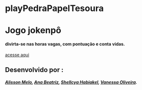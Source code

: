 # playPedraPapelTesoura

# Jogo jokenpô 

#### divirta-se nas horas vagas, com pontuação e conta vidas. 

[acesse aqui](https://play-pedra-papel-tesoura.netlify.app)

## Desenvolvido por :
##### [Alisson Melo](https://www.linkedin.com/in/alisonmtmelo/), [Ana Beatriz](https://www.linkedin.com/in/ana-beatriz-4b8604179/), [Shellcya Habiakel](linkedin.com/in/shellcya-habiakel-1344301ab), [Vanessa Oliveira](https://www.linkedin.com/in/vanessa-oliveira-0036a4154/). 
